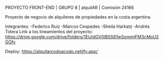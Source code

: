 PROYECTO FRONT-END | GRUPO 8 | alquilAR | Comisión 24166

Proyecto de negocio de alquileres de propiedades en la costa argentina.

Integrantes: 
	-Federico Ruiz
	-Marcos Cespedes
	-Sheila Harkatz
	-Andrés Totera
Link a los lineamientos del proyecto: https://drive.google.com/drive/folders/1ElJjdGV0IB5S81wSommjFM3cMoU2GGfv

Deploy: https://alquilarcodoacodo.netlify.app/
